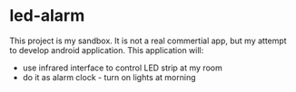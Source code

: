 # led-alarm
This project is my sandbox. It is not a real commertial app, but my attempt to develop android application.
This application will:
- use infrared interface to control LED strip at my room
- do it as alarm clock - turn on lights at morning

